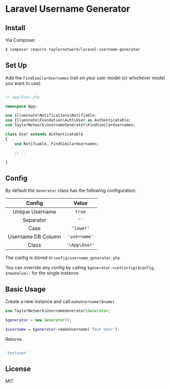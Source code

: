 # Laravel Username Generator

## Install

Via Composer

```bash
$ composer require taylornetwork/laravel-username-generator
```

## Set Up

Add the `FindSimilarUsernames` trait on your user model (or whichever model you want to use).

```php

// app/User.php

namespace App;

use Illuminate\Notifications\Notifiable;
use Illuminate\Foundation\Auth\User as Authenticatable;
use TaylorNetwork\UsernameGenerator\FindSimilarUsernames;

class User extends Authenticatable
{
    use Notifiable, FindSimilarUsernames;

    // --

}    
```

## Config

By default the `Generator` class has the following configuration:

| Config | Value |
|:------:|:-----:|
| Unique Username | `true` |
| Separator | `''` |
| Case | `'lower'` |
| Username DB Column | `'username'` | 
| Class | `'\App\User'` |

The config is stored in `config/username_generator.php`

You can override any config by calling `$generator->setConfig($config, $newValue);` for the single instance

## Basic Usage

Create a new instance and call `makeUsername($name)`

```php
use TaylorNetwork\UsernameGenerator\Generator;

$generator = new Generator();

$username = $generator->makeUsername('Test User');

```

Returns

```php

'testuser'

```

## License

MIT
